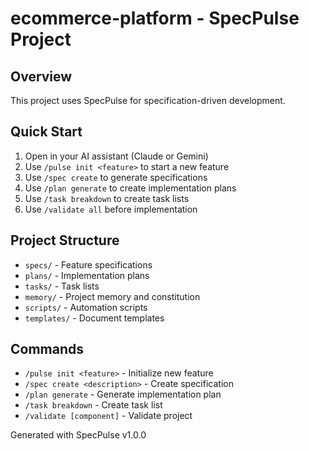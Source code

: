 # ecommerce-platform - SpecPulse Project

## Overview
This project uses SpecPulse for specification-driven development.

## Quick Start
1. Open in your AI assistant (Claude or Gemini)
2. Use `/pulse init <feature>` to start a new feature
3. Use `/spec create` to generate specifications
4. Use `/plan generate` to create implementation plans
5. Use `/task breakdown` to create task lists
6. Use `/validate all` before implementation

## Project Structure
- `specs/` - Feature specifications
- `plans/` - Implementation plans
- `tasks/` - Task lists
- `memory/` - Project memory and constitution
- `scripts/` - Automation scripts
- `templates/` - Document templates

## Commands
- `/pulse init <feature>` - Initialize new feature
- `/spec create <description>` - Create specification
- `/plan generate` - Generate implementation plan
- `/task breakdown` - Create task list
- `/validate [component]` - Validate project

Generated with SpecPulse v1.0.0
